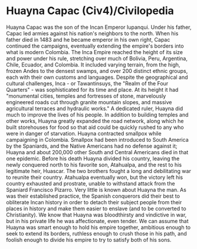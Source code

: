 # Huayna Capac (Civ4)/Civilopedia

Huayna Capac was the son of the Incan Emperor Iupanqui. Under his father, Capac led armies against his nation's neighbors to the north. When his father died in 1483 and he became emperor in his own right, Capac continued the campaigns, eventually extending the empire's borders into what is modern Colombia.
The Inca Empire reached the height of its size and power under his rule, stretching over much of Bolivia, Peru, Argentina, Chile, Ecuador, and Colombia. It included varying terrain, from the high, frozen Andes to the densest swamps, and over 200 distinct ethnic groups, each with their own customs and languages.
Despite the geographical and cultural challenges, Inca - or Tawantinsuys, the "Realm of the Four Quarters" - was sophisticated for its time and place. At its height it had "monumental cities, temples and fortresses of stone, marvelously engineered roads cut through granite mountain slopes, and massive agricultural terraces and hydraulic works." A dedicated ruler, Huayna did much to improve the lives of his people. In addition to building temples and other works, Huayna greatly expanded the road network, along which he built storehouses for food so that aid could be quickly rushed to any who were in danger of starvation.
Huayna contracted smallpox while campaigning in Colombia. Smallpox had been introduced to South America by the Spaniards, and the Native Americans had no defense against it; Huayna and about 200,000 other South and Central Americans died in that one epidemic. Before his death Huayna divided his country, leaving the newly conquered north to his favorite son, Atahualpa, and the rest to his legitimate heir, Huascar. The two brothers fought a long and debilitating war to reunite their country. Atahualpa eventually won, but the victory left his country exhausted and prostrate, unable to withstand attack from the Spaniard Francisco Pizarro.
Very little is known about Huayna the man. As was their established practice, the Spanish conquerors did their best to obliterate Incan history in order to detach their subject people from their places in history and make them easier to enslave (and to be converted to Christianity). We know that Huayna was bloodthirsty and vindictive in war, but in his private life he was affectionate, even tender. We can assume that Huayna was smart enough to hold his empire together, ambitious enough to seek to extend its borders, ruthless enough to crush those in his path, and foolish enough to divide his empire to try to satisfy both of his sons.